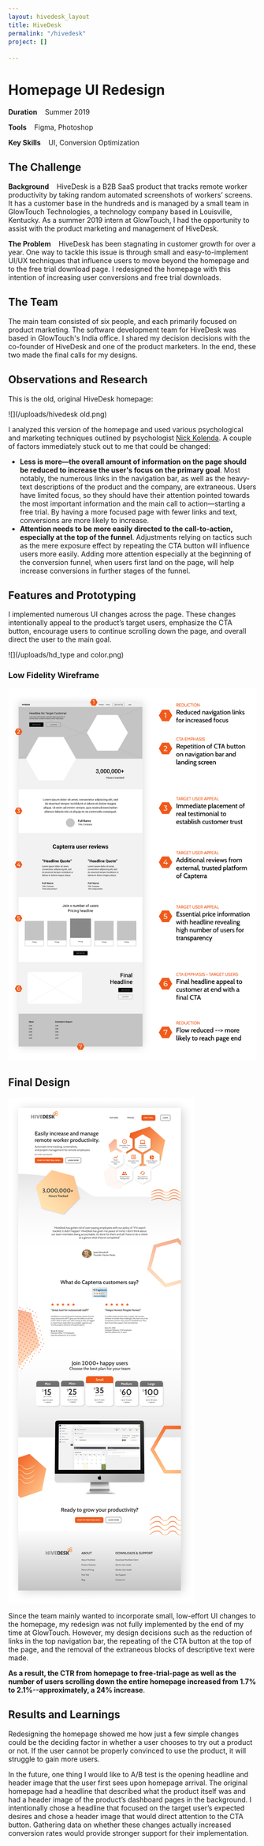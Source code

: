 ```yaml
---
layout: hivedesk_layout
title: HiveDesk
permalink: "/hivedesk"
project: []

---
```

# Homepage UI Redesign

**Duration**    Summer 2019

**Tools**    Figma, Photoshop

**Key Skills**    UI, Conversion Optimization

## The Challenge

**Background**    HiveDesk is a B2B SaaS product that tracks remote worker productivity by taking random automated screenshots of workers’ screens. It has a customer base in the hundreds and is managed by a small team in GlowTouch Technologies, a technology company based in Louisville, Kentucky. As a summer 2019 intern at GlowTouch, I had the opportunity to assist with the product marketing and management of HiveDesk.

**The Problem**    HiveDesk has been stagnating in customer growth for over a year. One way to tackle this issue is through small and easy-to-implement UI/UX techniques that influence users to move beyond the homepage and to the free trial download page. I redesigned the homepage with this intention of increasing user conversions and free trial downloads.

## The Team

The main team consisted of six people, and each primarily focused on product marketing. The software development team for HiveDesk was based in GlowTouch's India office. I shared my decision decisions with the co-founder of HiveDesk and one of the product marketers. In the end, these two made the final calls for my designs.

## Observations and Research

This is the old, original HiveDesk homepage:

![](/uploads/hivedesk old.png)

I analyzed this version of the homepage and used various psychological and marketing techniques outlined by psychologist [Nick Kolenda](https://www.nickkolenda.com/my-guides/). A couple of factors immediately stuck out to me that could be changed:

* **Less is more—the overall amount of information on the page should be reduced to increase the user's focus on the primary goal**. Most notably, the numerous links in the navigation bar, as well as the heavy-text descriptions of the product and the company, are extraneous. Users have limited focus, so they should have their attention pointed towards the most important information and the main call to action—starting a free trial. By having a more focused page with fewer links and text, conversions are more likely to increase.
* **Attention needs to be more easily directed to the call-to-action, especially at the top of the funnel**. Adjustments relying on tactics such as the mere exposure effect by repeating the CTA button will influence users more easily. Adding more attention especially at the beginning of the conversion funnel, when users first land on the page, will help increase conversions in further stages of the funnel.

## Features and Prototyping

I implemented numerous UI changes across the page. These changes intentionally appeal to the product’s target users, emphasize the CTA button, encourage users to continue scrolling down the page, and overall direct the user to the main goal.

![](/uploads/hd_type and color.png)

### Low Fidelity Wireframe

![](/uploads/hd_wireframe.png)

## Final Design

![](/uploads/hd_final.png)

Since the team mainly wanted to incorporate small, low-effort UI changes to the homepage, my redesign was not fully implemented by the end of my time at GlowTouch. However, my design decisions such as the reduction of links in the top navigation bar, the repeating of the CTA button at the top of the page, and the removal of the extraneous blocks of descriptive text were made.

**As a result, the CTR from homepage to free-trial-page as well as the number of users scrolling down the entire homepage increased from 1.7% to 2.1%--approximately, a 24% increase**.

## Results and Learnings

Redesigning the homepage showed me how just a few simple changes could be the deciding factor in whether a user chooses to try out a product or not. If the user cannot be properly convinced to use the product, it will struggle to gain more users.

In the future, one thing I would like to A/B test is the opening headline and header image that the user first sees upon homepage arrival. The original homepage had a headline that described what the product itself was and had a header image of the product’s dashboard pages in the background. I intentionally chose a headline that focused on the target user’s expected desires and chose a header image that would direct attention to the CTA button. Gathering data on whether these changes actually increased conversion rates would provide stronger support for their implementation.
